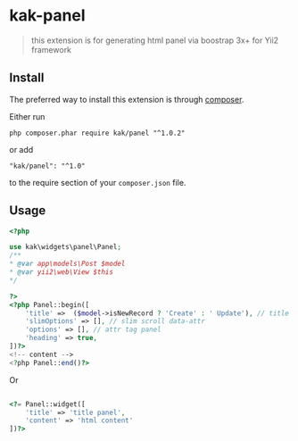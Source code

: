 # kak-panel
> this extension is for generating html panel via boostrap 3x+ for Yii2 framework

Install
-----
The preferred way to install this extension is through [composer](http://getcomposer.org/download/).

Either run
```
php composer.phar require kak/panel "^1.0.2"
```
or add 
```
"kak/panel": "^1.0"
```
to the require section of your `composer.json` file.

Usage
-----
```php
<?php

use kak\widgets\panel\Panel;
/**
* @var app\models\Post $model   
* @var yii2\web\View $this 
*/

?>
<?php Panel::begin([
    'title' =>  ($model->isNewRecord ? 'Create' : ' Update'), // title panel
    'slimOptions' => [], // slim scroll data-attr
    'options' => [], // attr tag panel
    'heading' => true,
])?>
<!-- content -->
<?php Panel::end()?>
```
Or

```php 

<?= Panel::widget([
    'title' => 'title panel',
    'content' => 'html content'
])?>

```

